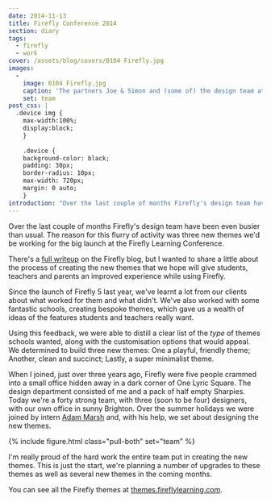 ```yaml
---
date: 2014-11-13
title: Firefly Conference 2014
section: diary
tags:
  - firefly
  - work
cover: /assets/blog/covers/0104 Firefly.jpg
images:
  - 
    image: 0104 Firefly.jpg
    caption: 'The partners Joe & Simon and (some of) the design team at the Firefly Learning Conference 2014'
    set: team
post_css: |
  .device img {
    max-width:100%;
    display:block;
    }
    
    .device {
    background-color: black;
    padding: 30px;
    border-radius: 10px;
    max-width: 720px;
    margin: 0 auto;
    }
introduction: "Over the last couple of months Firefly's design team have been _extra_ busy. The reason for this flurry of activity was three new themes we'd be working for the big launch at the Firefly Learning Conference."
---
```

Over the last couple of months Firefly's design team have been even busier than usual. The reason for this flurry of activity was three new themes we'd be working for the big launch at the Firefly Learning Conference.

There's a [full writeup](http://fireflylearning.com/blog/firefly-learning-conference-round-up) on the Firefly blog, but I wanted to share a little about the process of creating the new themes that we hope will give students, teachers and parents an improved experience while using Firefly.
 
Since the launch of Firefly 5 last year, we've learnt a lot from our clients about what worked for them and what didn't.  We've also worked with some fantastic schools, creating bespoke themes, which gave us a wealth of ideas of the features students and teachers really want.

Using this feedback, we were able to distill a clear list of the _type_ of themes schools wanted, along with the customisation options that would appeal. We determined to build three new themes: One a playful, friendly theme; Another, clean and succinct; Lastly, a super minimalist theme.

When I joined, just over three years ago, Firefly were five people crammed into a small office hidden away in a dark corner of One Lyric Square. The design department consisted of me and a pack of half empty Sharpies. Today we're a forty strong team, with three (soon to be four) designers, with our own office in sunny Brighton. Over the summer holidays we were joined by intern [Adam Marsh](http://www.adammmarsh.com) and, with his help, we set about designing the new themes.

{% include figure.html class="pull-both" set="team" %}

I'm really proud of the hard work the entire team put in creating the new themes. This is just the start, we're planning a number of upgrades to these themes as well as several new themes in the coming months. 

You can see all the Firefly themes at [themes.fireflylearning.com](http://themes.fireflylearning.com).